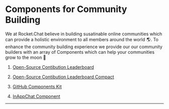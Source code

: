 # Components for Community Building

We at Rocket.Chat believe in  building susatinable online communities which can provide a holistic environment to all members around the world :earth_americas:. To enhance the community building experience we provide our our community builders with an array of Components which can help your communities grow to the moon :rocket:


1. <a href="./leaderboard#open-source-contibution-leaderboard
" target="_blank">Open-Source Contibution Leaderboard</a>

2. <a href="./leaderboardcompact#open-source-contibution-leaderboard-compact
" target="_blank">Open-Source Contibution Leaderboard Compact</a>

3. <a href="./github">GitHub Components Kit</a>

4. <a href="./inappchat">InAppChat Component</a>

---











